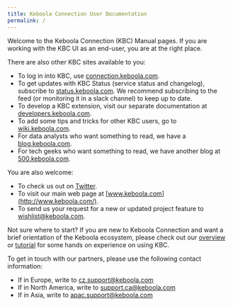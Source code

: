 ```yaml
---
title: Keboola Connection User Documentation
permalink: /
---
```


Welcome to the Keboola Connection (KBC) Manual pages.
If you are working with the KBC UI as an end-user, you are at the right place. 

There are also other KBC sites available to you:

- To log in into KBC, use [connection.keboola.com](https://connection.keboola.com).
- To get updates with KBC Status (service status and changelog), subscribe to [status.keboola.com](http://status.keboola.com/). We recommend subscribing to the feed (or monitoring it in a slack channel) to keep up to date.
- To develop a KBC extension, visit our separate documentation at [developers.keboola.com](https://developers.keboola.com).
- To add some tips and tricks for other KBC users, go to [wiki.keboola.com](http://wiki.keboola.com/).
- For data analysts who want something to read, we have a [blog.keboola.com](http://blog.keboola.com/).
- For tech geeks who want something to read, we have another blog at [500.keboola.com](https://500.keboola.com/).

You are also welcome:

- To check us out on [Twitter](https://twitter.com/keboola_support).
- To visit our main web page at [www.keboola.com](http://www.keboola.com/).
- To send us your request for a new or updated project feature to [wishlist@keboola.com](wishlist@keboola.com).

Not sure where to start? If you are new to Keboola Connection and want a brief orientation
of the Keboola ecosystem, please check out our [overview](/overview/) or 
[tutorial](/overview/tutorial/) for some hands on experience on using KBC.

To get in touch with our partners, please use the following contact information:

- If in Europe, write to cz.support@keboola.com
- If in North America, write to support.ca@keboola.com
- If in Asia, write to apac.support@keboola.com



